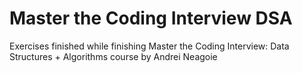 # Master the Coding Interview DSA
 Exercises finished while finishing Master the Coding Interview: Data Structures + Algorithms course by Andrei Neagoie

